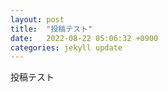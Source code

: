 ```yaml
---
layout: post
title:  "投稿テスト"
date:   2022-08-22 05:06:32 +0900
categories: jekyll update
---
```




投稿テスト